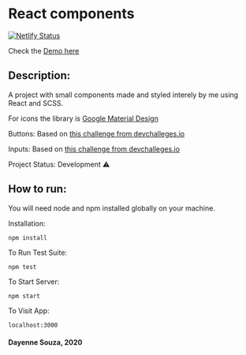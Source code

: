 # React components

[![Netlify Status](https://api.netlify.com/api/v1/badges/4e8facd9-91ef-4530-b436-74c5b3ae2091/deploy-status)](https://app.netlify.com/sites/day-react-components/deploys)

Check the [Demo here](https://day-react-components.netlify.app)

## Description:

A project with small components made and styled interely by me using React and SCSS.

For icons the library is [Google Material Design](https://material.io/resources/icons/?style=baseline)

Buttons: Based on [this challenge from devchalleges.io](https://devchallenges.io/challenges/ohgVTyJCbm5OZyTB2gNY)

Inputs: Based on [this challenge from devchalleges.io](https://devchallenges.io/challenges/TSqutYM4c5WtluM7QzGp)

Project Status: Development :warning:

## How to run:

You will need node and npm installed globally on your machine.

Installation:

`npm install`

To Run Test Suite:

`npm test`

To Start Server:

`npm start`

To Visit App:

`localhost:3000`

#### Dayenne Souza, 2020
